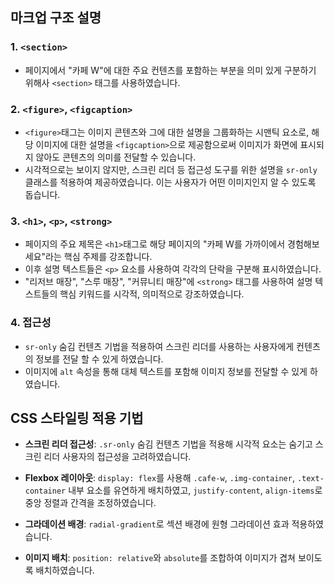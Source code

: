 ## 마크업 구조 설명

### 1. `<section>`
- 페이지에서 "카페 W"에 대한 주요 컨텐츠를 포함하는 부분을 의미 있게 구분하기 위해사 `<section>` 태그를 사용하였습니다. 

### 2. `<figure>`, `<figcaption>`
- `<figure>`태그는 이미지 콘텐츠와 그에 대한 설명을 그룹화하는 시맨틱 요소로, 해당 이미지에 대한 설명을 `<figcaption>`으로 제공함으로써 이미지가 화면에 표시되지 않아도 콘텐츠의 의미를 전달할 수 있습니다.
- 시각적으로는 보이지 않지만, 스크린 리더 등 접근성 도구를 위한 설명을 `sr-only` 클래스를 적용하여 제공하였습니다. 이는 사용자가 어떤 이미지인지 알 수 있도록 돕습니다.

### 3. `<h1>`, `<p>`, `<strong>`
- 페이지의 주요 제목은 `<h1>`태그로 해당 페이지의 "카페 W를 가까이에서 경험해보세요"라는 핵심 주제를 강조합니다.
- 이후 설명 텍스트들은 `<p>` 요소를 사용하여 각각의 단락을 구분해 표시하였습니다. 
- "리저브 매장", "스루 매장", "커뮤니티 매장"에 `<strong>` 태그를 사용하여 설명 텍스트들의 핵심 키워드를 시각적, 의미적으로 강조하였습니다.

### 4. 접근성
- `sr-only` 숨김 컨텐츠 기법을 적용하여 스크린 리더를 사용하는 사용자에게 컨텐츠의 정보를 전달 할 수 있게 하였습니다.
- 이미지에 `alt` 속성을 통해 대체 텍스트를 포함해 이미지 정보를 전달할 수 있게 하였습니다.

## CSS 스타일링 적용 기법

- **스크린 리더 접근성**: `.sr-only` 숨김 컨텐츠 기법을 적용해 시각적 요소는 숨기고 스크린 리더 사용자의 접근성을 고려하였습니다.
 
- **Flexbox 레이아웃**: `display: flex`를 사용해 `.cafe-w`, `.img-container`, `.text-container` 내부 요소를 유연하게 배치하였고, `justify-content`, `align-items`로 중앙 정렬과 간격을 조정하였습니다.

- **그라데이션 배경**: `radial-gradient`로 섹션 배경에 원형 그라데이션 효과 적용하였습니다.

- **이미지 배치**: `position: relative`와 `absolute`를 조합하여 이미지가 겹쳐 보이도록 배치하였습니다.

